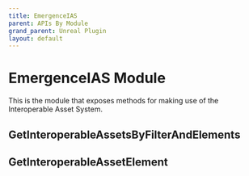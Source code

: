 ```yaml
---
title: EmergenceIAS
parent: APIs By Module
grand_parent: Unreal Plugin
layout: default
---
```


# EmergenceIAS Module

This is the module that exposes methods for making use of the Interoperable Asset System.

## GetInteroperableAssetsByFilterAndElements

## GetInteroperableAssetElement


